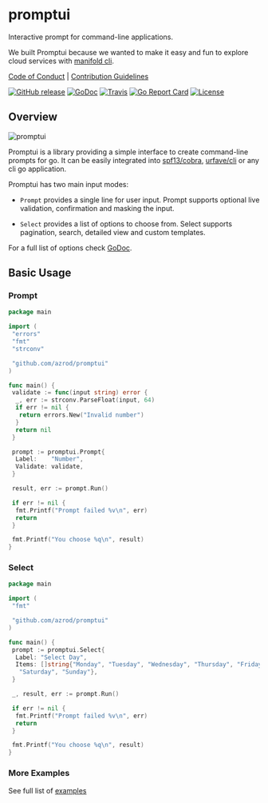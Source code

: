 # promptui

Interactive prompt for command-line applications.

We built Promptui because we wanted to make it easy and fun to explore cloud
services with [manifold cli](https://github.com/azrod/manifold-cli).

[Code of Conduct](./CODE_OF_CONDUCT.md) |
[Contribution Guidelines](./.github/CONTRIBUTING.md)

[![GitHub release](https://img.shields.io/github/tag/manifoldco/promptui.svg?label=latest)](https://github.com/azrod/promptui/releases)
[![GoDoc](https://img.shields.io/badge/godoc-reference-blue.svg)](https://godoc.org/github.com/azrod/promptui)
[![Travis](https://img.shields.io/travis/manifoldco/promptui/master.svg)](https://travis-ci.org/manifoldco/promptui)
[![Go Report Card](https://goreportcard.com/badge/github.com/azrod/promptui)](https://goreportcard.com/report/github.com/azrod/promptui)
[![License](https://img.shields.io/badge/license-BSD-blue.svg)](./LICENSE.md)

## Overview

![promptui](https://media.giphy.com/media/xUNda0Ngb5qsogLsBi/giphy.gif)

Promptui is a library providing a simple interface to create command-line
prompts for go. It can be easily integrated into
[spf13/cobra](https://github.com/spf13/cobra),
[urfave/cli](https://github.com/urfave/cli) or any cli go application.

Promptui has two main input modes:

- `Prompt` provides a single line for user input. Prompt supports
  optional live validation, confirmation and masking the input.

- `Select` provides a list of options to choose from. Select supports
  pagination, search, detailed view and custom templates.

For a full list of options check [GoDoc](https://godoc.org/github.com/azrod/promptui).

## Basic Usage

### Prompt

```go
package main

import (
 "errors"
 "fmt"
 "strconv"

 "github.com/azrod/promptui"
)

func main() {
 validate := func(input string) error {
  _, err := strconv.ParseFloat(input, 64)
  if err != nil {
   return errors.New("Invalid number")
  }
  return nil
 }

 prompt := promptui.Prompt{
  Label:    "Number",
  Validate: validate,
 }

 result, err := prompt.Run()

 if err != nil {
  fmt.Printf("Prompt failed %v\n", err)
  return
 }

 fmt.Printf("You choose %q\n", result)
}
```

### Select

```go
package main

import (
 "fmt"

 "github.com/azrod/promptui"
)

func main() {
 prompt := promptui.Select{
  Label: "Select Day",
  Items: []string{"Monday", "Tuesday", "Wednesday", "Thursday", "Friday",
   "Saturday", "Sunday"},
 }

 _, result, err := prompt.Run()

 if err != nil {
  fmt.Printf("Prompt failed %v\n", err)
  return
 }

 fmt.Printf("You choose %q\n", result)
}
```

### More Examples

See full list of [examples](https://github.com/azrod/promptui/tree/master/_examples)
